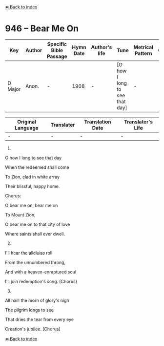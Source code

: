 [⬅️ Back to index](../README.md)

# 946 – Bear Me On

Key | Author   | Specific Bible Passage     |Hymn Date |Author's life |Tune |Metrical Pattern   |Composer/Source
-- | --------- | ---------------------------|----------|--------------|-----|-------------------|-------------  
D Major |Anon. |- |1908 |- |[O how I long to see that day] |- |-

Original Language | Translater | Translation Date   | Translater's Life  
----------------- | --------- | --------------------|-------------     
\- |- |- |-




1.

O how I long to see that day

When the redeemed shall come

To Zion, clad in white array

Their blissful, happy home.



Chorus:

O bear me on, bear me on

To Mount Zion;

O bear me on to that city of love

Where saints shall ever dwell.



2.

I'll hear the alleluias roll

From the unnumbered throng,

And with a heaven-enraptured soul

I'll join redemption's song.  [Chorus]



3.

All hail!  the morn of glory's nigh

The pilgrim longs to see

That dries the tear from every eye

Creation's jubilee.  [Chorus]

[⬅️ Back to index](../README.md)
